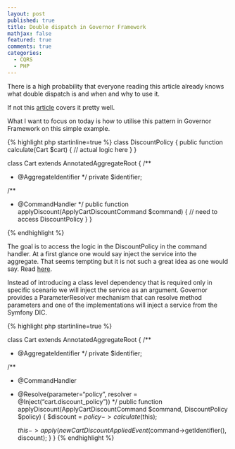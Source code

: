 ```yaml
---
layout: post
published: true
title: Double dispatch in Governor Framework
mathjax: false
featured: true
comments: true
categories: 
  - CQRS
  - PHP
---
```


There is a high probability that everyone reading this article already knows what double dispatch is and when and why to use it.

If not this [article](http://lostechies.com/jimmybogard/2010/03/30/strengthening-your-domain-the-double-dispatch-pattern/) covers it pretty well.

What I want to focus on today is how to utilise this pattern in Governor Framework on this simple example.

{% highlight php startinline=true %}
class DiscountPolicy
{
   public function calculate(Cart $cart) 
   {
     // actual logic here
   }
}

class Cart extends AnnotatedAggregateRoot
{
  /**
   * @AggregateIdentifier
   */
  private $identifier;
   
  /**
   * @CommandHandler
   */
  public function applyDiscount(ApplyCartDiscountCommand $command)
  {
	// need to access DiscountPolicy 
  }
}

{% endhighlight %}

The goal is to access the logic in the DiscountPolicy in the command handler.
At a first glance one would say inject the service into the aggregate. That seems tempting but it is not such a great idea as one would say.
Read [here](http://lostechies.com/jimmybogard/2010/04/14/injecting-services-into-entities/).

Instead of introducing a class level dependency that is required only in specific scenario we will inject the service as an argument.
Governor provides a ParameterResolver mechanism that can resolve method parameters and one of the implementations will inject a service from the Symfony DIC.

{% highlight php startinline=true %}

class Cart extends AnnotatedAggregateRoot
{
  /**
   * @AggregateIdentifier
   */
  private $identifier;

  
  /**
   * @CommandHandler
   * @Resolve(parameter=“policy”, resolver = @Inject(“cart.discount_policy”))
   */
  public function applyDiscount(ApplyCartDiscountCommand $command, DiscountPolicy $policy)
  {
        $discount = $policy->calculate($this);
        
        $this->apply(new CartDiscountAppliedEvent($command->getIdentifier(), discount);
  }
}
{% endhighlight %}